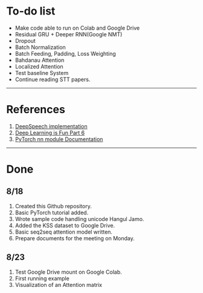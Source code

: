 # To-do list
* Make code able to run on Colab and Google Drive
* Residual GRU + Deeper RNN(Google NMT)
* Dropout
* Batch Normalization
* Batch Feeding, Padding, Loss Weighting
* Bahdanau Attention
* Localized Attention
* Test baseline System
* Continue reading STT papers.

---

# References
1. [DeepSpeech implementation](https://github.com/mozilla/DeepSpeech)
2. [Deep Learning is Fun Part 6](https://medium.com/@jongdae.lim/%EA%B8%B0%EA%B3%84-%ED%95%99%EC%8A%B5-machine-learning-%EC%9D%80-%EC%A6%90%EA%B2%81%EB%8B%A4-part-6-eb0ed6b0ed1d)
3. [PyTorch nn module Documentation](https://pytorch.org/docs/stable/nn.html)

---

# Done
## 8/18
1. Created this Github repository.
2. Basic PyTorch tutorial added.
3. Wrote sample code handling unicode Hangul Jamo. 
4. Added the KSS dataset to Google Drive.
5. Basic seq2seq attention model written.
6. Prepare documents for the meeting on Monday.

## 8/23
1. Test Google Drive mount on Google Colab.
2. First running example
3. Visualization of an Attention matrix
